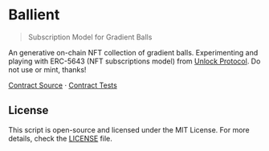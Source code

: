 # Ballient

> Subscription Model for Gradient Balls

An generative on-chain NFT collection of gradient balls. Experimenting and playing with ERC-5643 (NFT subscriptions model) from [Unlock Protocol](https://unlock-protocol.com/). Do not use or mint, thanks!

[Contract Source](src) · [Contract Tests](test)

## License

This script is open-source and licensed under the MIT License. For more details, check the [LICENSE](LICENSE) file.
